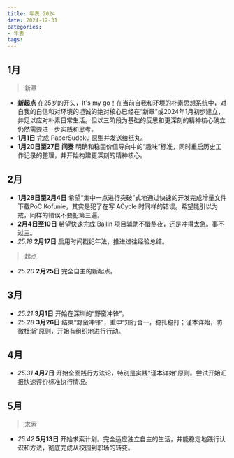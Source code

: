 ```yaml
---
title: 年表 2024
date: 2024-12-31
categories:
- 年表
tags:
---
```


## 1月

> 新章

- **新起点** 在25岁的开头，It's my go！在当前自我和环境的朴素思想系统中，对自我的自信和对环境的坦诚的绝对核心已经在“新章”或2024年1月初步建立，并足以应对朴素日常生活。但以三阶段为基础的反思和更深刻的精神核心确立仍然需要进一步实践和思考。
- **1月1日** 完成 PaperSudoku 原型并发送给纸丸。
- **1月20日至27日 间奏** 明确和稳固价值导向中的“趣味”标准，同时重启历史工作记录的整理，并开始构建更深刻的精神核心。

## 2月

- **1月28日至2月4日** 希望“集中一点进行突破”式地通过快速的开发完成增量文件下载PoC Kofunie，其实是犯了在写 ACycle 时同样的错误。希望能引以为戒，同样的错误不要犯第三遍。
- **2月4日至10日** 希望快速完成 Ballin 项目辅助不惜熬夜，还是冲得太急。事不过三。
- *25.18* **2月17日** 启用时间戳纪年法，推进过往经验总结。

> 起点

- *25.20* **2月25日** 完全自主的新起点。

## 3月

- *25.21* **3月1日** 开始在深圳的“野蛮冲锋”。
- *25.28* **3月26日** 结束“野蛮冲锋”，重申“知行合一，稳扎稳打；谨本详始，防微杜渐”原则，开始有组织地进行行动。

## 4月

- *25.31* **4月7日** 开始全面践行方法论，特别是实践“谨本详始”原则。尝试开始汇报快速评价标准执行情况。

## 5月

> 求索

- *25.42* **5月13日** 开始求索计划。完全适应独立自主的生活，并能稳定地践行认识和方法，彻底完成从校园到职场的转变。
